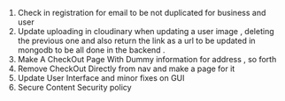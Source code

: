 1. Check in registration for email to be not duplicated for business and user
2. Update uploading in cloudinary when updating a user image , deleting the previous one and also return the link as a url to be updated in mongodb to be all done in the backend . 
3. Make A CheckOut Page With Dummy information for address , so forth
4. Remove CheckOut Directly from nav and make a page for it 
5. Update User Interface and minor fixes on GUI
6. Secure Content Security policy 
